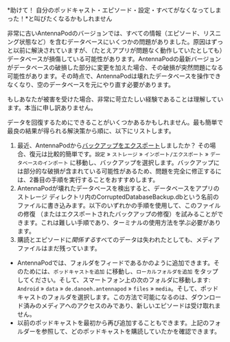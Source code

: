 *助けて！ 自分のポッドキャスト・エピソード・設定・すべてがなくなってしまった！*と叫びたくなるかもしれません

非常に古いAntennaPodのバージョンでは、すべての情報（エピソード、リスニング状態など）を含むデータベースにいくつかの問題がありました。原因はずっと以前に解決されていますが、（たとえアプリが問題なく動作していたとしても）データベースが損傷している可能性があります。AntennaPodの最新バージョンがデータベースの破損した部分に変更を加えた場合、その破損が突然問題になる可能性があります。その時点で、AntennaPodは壊れたデータベースを操作できなくなり、空のデータベースを元にやり直す必要があります。

もしあなたが被害を受けた場合、非常に苛立たしい経験であることは理解しています。本当に申し訳ありません。

データを回復するためにできることがいくつかあるかもしれません。最も簡単で最良の結果が得られる解決策から順に、以下にリストします。

1. 最近、AntennaPodから[バックアップをエクスポート](/documentation/general/backup)しましたか？ その場合、復元は比較的簡単です。`設定` » `ストレージ` » `インポート/エクスポート` » `データベースのインポート` に移動し、バックアップを選択します。バックアップには部分的な破損が含まれている可能性があるため、問題を完全に修正するには、2番目の手順を実行することをおすすめします。
1. AntennaPodが壊れたデータベースを検出すると、データベースをアプリのストレージ ディレクトリ内のCorruptedDatabaseBackup.dbという名前のファイルに書き込みます。以下のいずれかの手順を使用して、このファイルの修復 （またはエクスポートされたバックアップの修復）を試みることができます。これは難しい手順であり、ターミナルの使用方法を学ぶ必要があります。
1. 購読とエピソードに*関係する*すべてのデータは失われたとしても、メディアファイルはまだ残っています。

* AntennaPodでは、フォルダをフィードであるかのように追加できます。そのためには、`ポッドキャストを追加` に移動し、`ローカルフォルダを追加` をタップしてください。そして、スマートフォン上の次のフォルダに移動します: `Android` » `data` » `de.danoeh.antennapod` » `files` » `media`。そして、ポッドキャストのフォルダを選択します。この方法で可能になるのは、ダウンロード済みのメディアへのアクセスのみであり、新しいエピソードは受け取れません。
* 以前のポッドキャストを最初から再び追加することもできます。上記のフォルダーを参照して、どのポッドキャストを購読していたかを確認できます。
